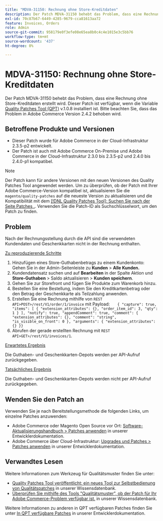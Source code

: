 ```yaml
---
title: "MDVA-31150: Rechnung ohne Store-Kreditdaten"
description: Der Patch MDVA-31150 behebt das Problem, dass eine Rechnung ohne Store-Kreditdaten erstellt wird. Dieser Patch ist verfügbar, wenn das [Quality Patches Tool (QPT)](/help/announcements/adobe-commerce-announcements/magento-quality-patches-released-new-tool-to-self-serve-quality-patches.md) v.1.0.8 installiert ist. Bitte beachten Sie, dass das Problem in Adobe Commerce Version 2.4.2 behoben wird.
exl-id: 70c87b67-6449-4285-9679-cca81613aa72
feature: Invoices, Orders
role: Admin
source-git-commit: 958179e0f3efe08e65ea8b0c4c4e1015e3c5bb76
workflow-type: tm+mt
source-wordcount: '437'
ht-degree: 0%

---
```


# MDVA-31150: Rechnung ohne Store-Kreditdaten

Der Patch MDVA-31150 behebt das Problem, dass eine Rechnung ohne Store-Kreditdaten erstellt wird. Dieser Patch ist verfügbar, wenn die Variable [Quality Patches Tool (QPT)](/help/announcements/adobe-commerce-announcements/magento-quality-patches-released-new-tool-to-self-serve-quality-patches.md) v.1.0.8 installiert ist. Bitte beachten Sie, dass das Problem in Adobe Commerce Version 2.4.2 behoben wird.

## Betroffene Produkte und Versionen

* Dieser Patch wurde für Adobe Commerce in der Cloud-Infrastruktur 2.3.5-p2 entwickelt.
* Der Patch ist auch mit Adobe Commerce On-Premise und Adobe Commerce in der Cloud-Infrastruktur 2.3.0 bis 2.3.5-p2 und 2.4.0 bis 2.4.0-p1 kompatibel.

>[!NOTE]
>
>Der Patch kann für andere Versionen mit den neuen Versionen des Quality Patches Tool angewendet werden. Um zu überprüfen, ob der Patch mit Ihrer Adobe Commerce-Version kompatibel ist, aktualisieren Sie die `magento/quality-patches` auf die neueste Version zu aktualisieren und die Kompatibilität mit dem [[!DNL Quality Patches Tool]: Suchen Sie nach der Seite Patches .](https://devdocs.magento.com/quality-patches/tool.html#patch-grid). Verwenden Sie die Patch-ID als Suchschlüsselwort, um den Patch zu finden.

## Problem

Nach der Rechnungsstellung durch die API sind die verwendeten Kundendaten und Geschenkkarten nicht in der Rechnung enthalten.

<u>Zu reproduzierende Schritte</u>

1. Hinzufügen eines Store-Guthabenbetrags zu einem Kundenkonto: Gehen Sie in der Admin-Seitenleiste zu **Kunden** > **Alle Kunden.**
1. Kundendatensatz suchen und auf **Bearbeiten** in der Spalte Aktion und **Store-Guthaben** > Saldo aktualisieren > **Kunden speichern**.
1. Gehen Sie zur Storefront und fügen Sie Produkte zum Warenkorb hinzu.
1. Bestellen Sie eine Bestellung, indem Sie den Kreditkartenbetrag oder den Betrag der Geschenkkarte als Teilzahlung anwenden.
1. Erstellen Sie eine Rechnung mithilfe von `REST API>POST>/rest/V1/order/1/invoice` mit Payload:    ```    { "capture": true, "items": [ { "extension_attributes": {}, "order_item_id": 3, "qty": 1 } ], "notify": true, "appendComment": true, "comment": { "extension_attributes": {}, "comment": "string", "is_visible_on_front": 0 }, "arguments": { "extension_attributes": {} }}    ```
1. Abrufen der gerade erstellten Rechnung mit `REST API>GET>/rest/V1/invoices/1`.

<u>Erwartetes Ergebnis</u>

Die Guthaben- und Geschenkkarten-Depots werden per API-Aufruf zurückgegeben.

<u>Tatsächliches Ergebnis</u>

Die Guthaben- und Geschenkkarten-Depots werden nicht per API-Aufruf zurückgegeben.

## Wenden Sie den Patch an

Verwenden Sie je nach Bereitstellungsmethode die folgenden Links, um einzelne Patches anzuwenden:

* Adobe Commerce oder Magento Open Source vor Ort: [Software-Aktualisierungshandbuch > Patches anwenden](https://devdocs.magento.com/guides/v2.4/comp-mgr/patching/mqp.html) in unserer Entwicklerdokumentation.
* Adobe Commerce über Cloud-Infrastruktur: [Upgrades und Patches > Patches anwenden](https://devdocs.magento.com/cloud/project/project-patch.html) in unserer Entwicklerdokumentation.

## Verwandtes Lesen

Weitere Informationen zum Werkzeug für Qualitätsmuster finden Sie unter:

* [Quality Patches Tool veröffentlicht: ein neues Tool zur Selbstbedienung von Qualitätspatches](/help/announcements/adobe-commerce-announcements/magento-quality-patches-released-new-tool-to-self-serve-quality-patches.md) in unserer Wissensdatenbank.
* [Überprüfen Sie mithilfe des Tools &quot;Qualitätsmuster&quot;, ob der Patch für Ihr Adobe Commerce-Problem verfügbar ist.](/help/support-tools/patches-available-in-qpt-tool/check-patch-for-magento-issue-with-magento-quality-patches.md) in unserer Wissensdatenbank.

Weitere Informationen zu anderen in QPT verfügbaren Patches finden Sie unter [In QPT verfügbare Patches](https://devdocs.magento.com/quality-patches/tool.html#patch-grid) in unserer Entwicklerdokumentation.

